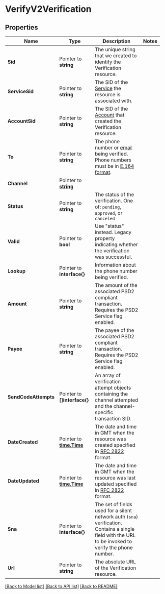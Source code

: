 # VerifyV2Verification

## Properties

Name | Type | Description | Notes
------------ | ------------- | ------------- | -------------
**Sid** | Pointer to **string** | The unique string that we created to identify the Verification resource. |
**ServiceSid** | Pointer to **string** | The SID of the [Service](https://www.twilio.com/docs/verify/api/service) the resource is associated with. |
**AccountSid** | Pointer to **string** | The SID of the [Account](https://www.twilio.com/docs/iam/api/account) that created the Verification resource. |
**To** | Pointer to **string** | The phone number or [email](https://www.twilio.com/docs/verify/email) being verified. Phone numbers must be in [E.164 format](https://www.twilio.com/docs/glossary/what-e164). |
**Channel** | Pointer to [**string**](VerificationEnumChannel.md) |  |
**Status** | Pointer to **string** | The status of the verification. One of: `pending`, `approved`, or `canceled` |
**Valid** | Pointer to **bool** | Use \"status\" instead. Legacy property indicating whether the verification was successful. |
**Lookup** | Pointer to **interface{}** | Information about the phone number being verified. |
**Amount** | Pointer to **string** | The amount of the associated PSD2 compliant transaction. Requires the PSD2 Service flag enabled. |
**Payee** | Pointer to **string** | The payee of the associated PSD2 compliant transaction. Requires the PSD2 Service flag enabled. |
**SendCodeAttempts** | Pointer to **[]interface{}** | An array of verification attempt objects containing the channel attempted and the channel-specific transaction SID. |
**DateCreated** | Pointer to [**time.Time**](time.Time.md) | The date and time in GMT when the resource was created specified in [RFC 2822](https://www.ietf.org/rfc/rfc2822.txt) format. |
**DateUpdated** | Pointer to [**time.Time**](time.Time.md) | The date and time in GMT when the resource was last updated specified in [RFC 2822](https://www.ietf.org/rfc/rfc2822.txt) format. |
**Sna** | Pointer to **interface{}** | The set of fields used for a silent network auth (`sna`) verification. Contains a single field with the URL to be invoked to verify the phone number. |
**Url** | Pointer to **string** | The absolute URL of the Verification resource. |

[[Back to Model list]](../README.md#documentation-for-models) [[Back to API list]](../README.md#documentation-for-api-endpoints) [[Back to README]](../README.md)


